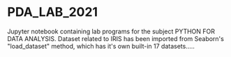 # PDA_LAB_2021
Jupyter notebook containing lab programs for the subject PYTHON FOR DATA ANALYSIS.
Dataset related to IRIS has been imported from Seaborn's "load_dataset" method, which has it's own built-in 17 datasets.....
